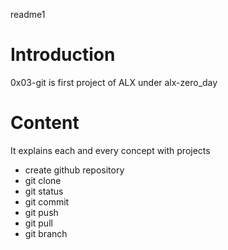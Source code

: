 readme1 
 # Introduction 
 0x03-git is first project of ALX under alx-zero_day
 
 # Content
 It explains each and every concept  with projects 
 - create github repository 
 - git clone
 - git status
 - git commit 
 - git push 
 - git pull 
 - git branch 
 
